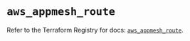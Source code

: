 # `aws_appmesh_route`

Refer to the Terraform Registry for docs: [`aws_appmesh_route`](https://registry.terraform.io/providers/hashicorp/aws/6.0.0/docs/resources/appmesh_route).
